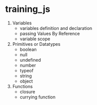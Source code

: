 # training_js

1. Variables
    - variables definition and declaration
    - passing Values By Reference
    - variable scope
2. Primitives or Datatypes
    - boolean
    - null
    - undefined
    - number
    - typeof
    - string
    - object
3. Functions
    - closure
    - currying function

